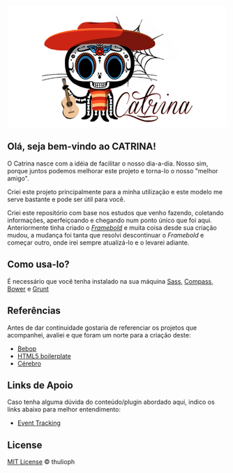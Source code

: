 ![Logo](logo-bg.png "Catrina")

## Olá, seja bem-vindo ao CATRINA!

O Catrina nasce com a idéia de facilitar o nosso dia-a-dia. Nosso sim, porque juntos podemos melhorar este projeto e torna-lo o nosso "melhor amigo".

Criei este projeto principalmente para a minha utilização e este modelo me serve bastante e pode ser útil para você.

Criei este repositório com base nos estudos que venho fazendo, coletando informações, aperfeiçoando e chegando num ponto único que foi aqui. Anteriormente tinha criado o [_Framebold_](http://thulioph.github.io/framebold/) e muita coisa desde sua criação mudou, a mudança foi tanta que resolvi descontinuar o _Framebold_ e começar outro, onde irei sempre atualizá-lo e o levarei adiante.

## Como usa-lo?

É necessário que você tenha instalado na sua máquina [Sass](http://sass-lang.com), [Compass](http://compass-style.org/), [Bower](http://bower.io/) e [Grunt](http://gruntjs.com/)


## Referências

Antes de dar continuidade gostaria de referenciar os projetos que acompanhei, avaliei e que foram um norte para a criação deste:

- [Bebop](https://github.com/arthurgouveia/bebop/)
- [HTML5 boilerplate](https://github.com/h5bp/html5-boilerplate)
- [Cérebro](https://github.com/cerebrobr/)


## Links de Apoio

Caso tenha alguma dúvida do conteúdo/plugin abordado aqui, indico os links abaixo para melhor entendimento:


- [Event Tracking](https://developers.google.com/analytics/devguides/collection/gajs/eventTrackerGuide?hl=pt-BR)



## License

[MIT License](http://thulioph.mit-license.org/) © thulioph
